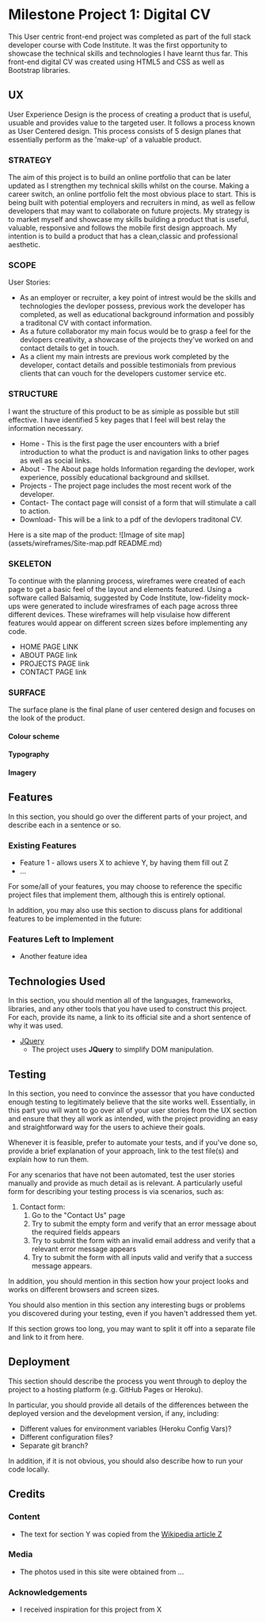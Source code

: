# Milestone Project 1: Digital CV

This User centric front-end project was completed as part of the full stack developer course with Code Institute. It was the first opportunity to showcase the technical skills and technologies I have learnt thus far. This front-end digital CV was created using HTML5 and CSS as well as Bootstrap libraries.

 
## UX
 
User Experience Design is the process of creating a product that is useful, usuable and provides value to the targeted user. It follows a process known as User Centered design. This process consists of 5 design planes that essentially perform as the 'make-up' of a valuable product.

### STRATEGY 
The aim of this project is to build an online portfolio that can be later updated as I strengthen my technical skills whilst on the course. Making a career switch, an online portfolio felt the most obvious place to start. This is being built with potential employers and recruiters in mind, as well as fellow developers that may want to collaborate on future projects. My strategy is to market myself and showcase my skills building a product that is useful, valuable, responsive and follows the mobile first design approach.
My intention is to build a product that has a clean,classic and professional aesthetic.

### SCOPE
User Stories:
* As an employer or recruiter, a key point of intrest would be the skills and technologies the devloper possess, previous work the developer has completed, as well as educational background information and possibly a traditonal CV with contact information.
* As a future collaborator my main focus would be to grasp a feel for the devlopers creativity, a showcase of the projects they've worked on and contact details to get in touch.
* As a client my main intrests are previous work completed by the developer, contact details and possible testimonials from previous clients that can vouch for the developers customer service etc. 

### STRUCTURE
I want the structure of this product to be as simiple as possible but still effective. I have identified 5 key pages that I feel will best relay the information necessary.
* Home - This is the first page the user encounters with a brief introduction to what the product is and navigation links to other pages as well as social links.
* About - The About page holds Information regarding the devloper, work experience, possibly educational background and skillset.
* Projects - The project page includes the most recent work of the developer.
* Contact- The contact page will consist of a form that will stimulate a call to action.
* Download- This will be a link to a pdf of the devlopers traditonal CV.

Here is a site map of the product:
![Image of site map] 
(assets/wireframes/Site-map.pdf
README.md)
### SKELETON
To continue with the planning process, wireframes were created of each page to get a basic feel of the layout and elements featured. Using a software called Balsamiq, suggested by Code Institute, low-fidelity mock-ups were generated to include wiresframes of each page across three different devices.
These wireframes will help visulaise how different features would appear on different screen sizes before implementing any code.
* HOME PAGE LINK 
* ABOUT PAGE link
* PROJECTS PAGE link 
* CONTACT PAGE link

### SURFACE
The surface plane is the final plane of user centered design and focuses on the look of the product.
#### Colour scheme
#### Typography
#### Imagery


## Features

In this section, you should go over the different parts of your project, and describe each in a sentence or so.
 
### Existing Features
- Feature 1 - allows users X to achieve Y, by having them fill out Z
- ...

For some/all of your features, you may choose to reference the specific project files that implement them, although this is entirely optional.

In addition, you may also use this section to discuss plans for additional features to be implemented in the future:

### Features Left to Implement
- Another feature idea

## Technologies Used

In this section, you should mention all of the languages, frameworks, libraries, and any other tools that you have used to construct this project. For each, provide its name, a link to its official site and a short sentence of why it was used.

- [JQuery](https://jquery.com)
    - The project uses **JQuery** to simplify DOM manipulation.


## Testing

In this section, you need to convince the assessor that you have conducted enough testing to legitimately believe that the site works well. Essentially, in this part you will want to go over all of your user stories from the UX section and ensure that they all work as intended, with the project providing an easy and straightforward way for the users to achieve their goals.

Whenever it is feasible, prefer to automate your tests, and if you've done so, provide a brief explanation of your approach, link to the test file(s) and explain how to run them.

For any scenarios that have not been automated, test the user stories manually and provide as much detail as is relevant. A particularly useful form for describing your testing process is via scenarios, such as:

1. Contact form:
    1. Go to the "Contact Us" page
    2. Try to submit the empty form and verify that an error message about the required fields appears
    3. Try to submit the form with an invalid email address and verify that a relevant error message appears
    4. Try to submit the form with all inputs valid and verify that a success message appears.

In addition, you should mention in this section how your project looks and works on different browsers and screen sizes.

You should also mention in this section any interesting bugs or problems you discovered during your testing, even if you haven't addressed them yet.

If this section grows too long, you may want to split it off into a separate file and link to it from here.

## Deployment

This section should describe the process you went through to deploy the project to a hosting platform (e.g. GitHub Pages or Heroku).

In particular, you should provide all details of the differences between the deployed version and the development version, if any, including:
- Different values for environment variables (Heroku Config Vars)?
- Different configuration files?
- Separate git branch?

In addition, if it is not obvious, you should also describe how to run your code locally.


## Credits

### Content
- The text for section Y was copied from the [Wikipedia article Z](https://en.wikipedia.org/wiki/Z)

### Media
- The photos used in this site were obtained from ...

### Acknowledgements

- I received inspiration for this project from X
